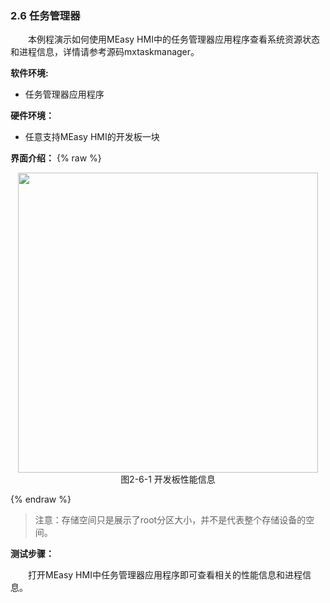 ### 2.6 任务管理器

&emsp;&emsp;本例程演示如何使用MEasy HMI中的任务管理器应用程序查看系统资源状态和进程信息，详情请参考源码mxtaskmanager。

**软件环境:**

* 任务管理器应用程序

**硬件环境：**

* 任意支持MEasy HMI的开发板一块

**界面介绍：**
{% raw %}
<div  align="center" >
<img src="/imagech/2-6-task.jpg",alt="cover", width=480 >
</div>
<div align="center" > 图2-6-1 开发板性能信息 </div>
<p></p>
{% endraw %}  

> 注意：存储空间只是展示了root分区大小，并不是代表整个存储设备的空间。

**测试步骤：**

&emsp;&emsp;打开MEasy HMI中任务管理器应用程序即可查看相关的性能信息和进程信息。



